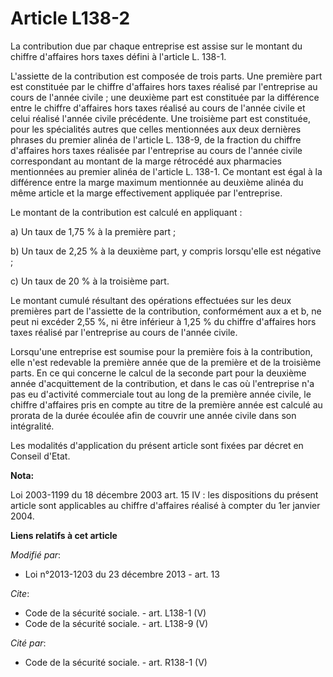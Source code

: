 # Article L138-2

La contribution due par chaque entreprise est assise sur le montant du chiffre d'affaires hors taxes défini à l'article L.
138-1. 

L'assiette de la contribution est composée de trois parts. Une première part est constituée par le chiffre d'affaires hors
taxes réalisé par l'entreprise au cours de l'année civile ; une deuxième part est constituée par la différence entre le
chiffre d'affaires hors taxes réalisé au cours de l'année civile et celui réalisé l'année civile précédente. Une troisième
part est constituée, pour les spécialités autres que celles mentionnées aux deux dernières phrases du premier alinéa de
l'article L. 138-9, de la fraction du chiffre d'affaires hors taxes réalisée par l'entreprise au cours de l'année civile
correspondant au montant de la marge rétrocédé aux pharmacies mentionnées au premier alinéa de l'article L. 138-1. Ce montant
est égal à la différence entre la marge maximum mentionnée au deuxième alinéa du même article et la marge effectivement
appliquée par l'entreprise. 

Le montant de la contribution est calculé en appliquant : 

a) Un taux de 1,75 % à la première part ; 

b) Un taux de 2,25 % à la deuxième part, y compris lorsqu'elle est négative ; 

c) Un taux de 20 % à la troisième part. 

Le montant cumulé résultant des opérations effectuées sur les deux premières part de l'assiette de la contribution,
conformément aux a et b, ne peut ni excéder 2,55 %, ni être inférieur à 1,25 % du chiffre d'affaires hors taxes réalisé par
l'entreprise au cours de l'année civile. 

Lorsqu'une entreprise est soumise pour la première fois à la contribution, elle n'est redevable la première année que de la
première et de la troisième parts. En ce qui concerne le calcul de la seconde part pour la deuxième année d'acquittement de
la contribution, et dans le cas où l'entreprise n'a pas eu d'activité commerciale tout au long de la première année civile,
le chiffre d'affaires pris en compte au titre de la première année est calculé au prorata de la durée écoulée afin de couvrir
une année civile dans son intégralité. 

Les modalités d'application du présent article sont fixées par décret en Conseil d'Etat.

**Nota:**

Loi 2003-1199 du 18 décembre 2003 art. 15 IV : les dispositions du présent article sont applicables au chiffre d'affaires
réalisé à compter du 1er janvier 2004.

**Liens relatifs à cet article**

_Modifié par_:

  - Loi n°2013-1203 du 23 décembre 2013 - art. 13

_Cite_:

  - Code de la sécurité sociale. - art. L138-1 (V)
  - Code de la sécurité sociale. - art. L138-9 (V)

_Cité par_:

  - Code de la sécurité sociale. - art. R138-1 (V)
